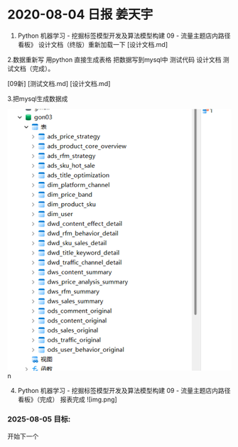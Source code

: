 
# 2020-08-04 日报   姜天宇

1. Python 机器学习 - 挖掘标签模型开发及算法模型构建 09 - 流量主题店内路径看板》 设计文档（终版）重新加载一下
   [设计文档.md]


2.数据重新写 用python 直接生成表格
把数据写到mysql中
测试代码
设计文档
测试文档（完成）。


[09新]
[测试文档.md]
[设计文档.md]


3.把mysql生成数据成

![img_4.png](img_4.png)n


4. Python 机器学习 - 挖掘标签模型开发及算法模型构建 09 - 流量主题店内路径看板》（完成）
   报表完成
   ![img.png]


### 2025-08-05 目标:
开始下一个


